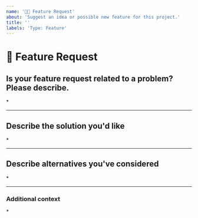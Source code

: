```yaml
---
name: '🚀🆕 Feature Request'
about: 'Suggest an idea or possible new feature for this project.'
title: ''
labels: 'Type: Feature'
---
```


# **🚀 Feature Request**

## **Is your feature request related to a problem? Please describe.**

<!-- A clear and concise description of what the problem is. Ex. I'm always frustrated when [...] -->

\*

---

## **Describe the solution you'd like**

<!-- A clear and concise description of what you want to happen. -->

\*

---

## **Describe alternatives you've considered**

<!-- A clear and concise description of any alternative solutions or features you've considered. -->

\*

---

### **Additional context**

<!-- Add any other context or additional information about the problem here.-->

\*
